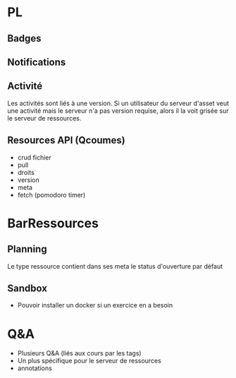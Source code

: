 # PL

## Badges

## Notifications

## Activité

Les activités sont liés à une version. 
Si un utilisateur du serveur d'asset veut une activité mais le serveur n'a pas version requise, 
alors il la voit grisée sur le serveur de ressources.

## Resources API (Qcoumes)

- crud fichier
- pull
- droits
- version
- meta
- fetch (pomodoro timer)

# BarRessources

## Planning

Le type ressource contient dans ses meta le status d'ouverture par défaut

## Sandbox

- Pouvoir installer un docker si un exercice en a besoin

# Q&A

- Plusieurs Q&A (liés aux cours par les tags)
- Un plus spécifique pour le serveur de ressources
- annotations
